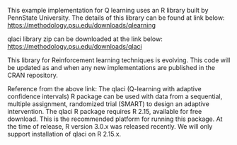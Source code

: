 This example implementation for Q learning uses an R library built by PennState University.
The details of this library can be found at link below:
https://methodology.psu.edu/downloads/qlearning

qlaci library zip can be downloaded at the link below:
https://methodology.psu.edu/downloads/qlaci

This library for Reinforcement learning techniques is evolving. This code will be updated as and when any new implementations are published in the CRAN repository.

Reference from the above link:
The qlaci (Q-learning with adaptive confidence intervals) R package can be used with data from a sequential, multiple assignment, randomized trial (SMART) to design an adaptive intervention. The qlaci R package requires R 2.15, available for free download. This is the recommended platform for running this package. At the time of release, R version 3.0.x was released recently. We will only support installation of qlaci on R 2.15.x. 

